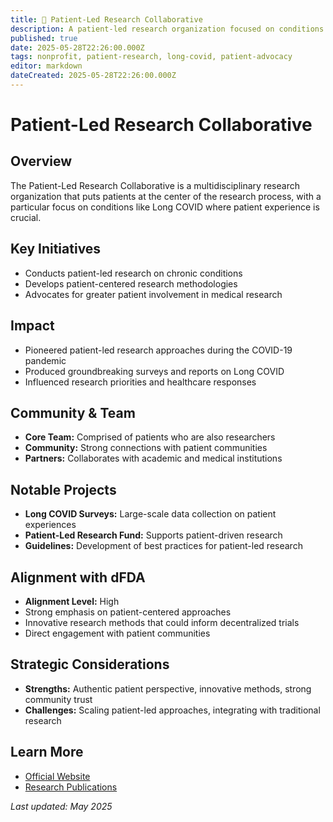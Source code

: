 ```yaml
---
title: 👥 Patient-Led Research Collaborative
description: A patient-led research organization focused on conditions like Long COVID through direct patient involvement
published: true
date: 2025-05-28T22:26:00.000Z
tags: nonprofit, patient-research, long-covid, patient-advocacy
editor: markdown
dateCreated: 2025-05-28T22:26:00.000Z
---
```


# Patient-Led Research Collaborative

## Overview
The Patient-Led Research Collaborative is a multidisciplinary research organization that puts patients at the center of the research process, with a particular focus on conditions like Long COVID where patient experience is crucial.

## Key Initiatives
- Conducts patient-led research on chronic conditions
- Develops patient-centered research methodologies
- Advocates for greater patient involvement in medical research

## Impact
- Pioneered patient-led research approaches during the COVID-19 pandemic
- Produced groundbreaking surveys and reports on Long COVID
- Influenced research priorities and healthcare responses

## Community & Team
- **Core Team:** Comprised of patients who are also researchers
- **Community:** Strong connections with patient communities
- **Partners:** Collaborates with academic and medical institutions

## Notable Projects
- **Long COVID Surveys:** Large-scale data collection on patient experiences
- **Patient-Led Research Fund:** Supports patient-driven research
- **Guidelines:** Development of best practices for patient-led research

## Alignment with dFDA
- **Alignment Level:** High
- Strong emphasis on patient-centered approaches
- Innovative research methods that could inform decentralized trials
- Direct engagement with patient communities

## Strategic Considerations
- **Strengths:** Authentic patient perspective, innovative methods, strong community trust
- **Challenges:** Scaling patient-led approaches, integrating with traditional research

## Learn More
- [Official Website](https://patientresearchcovid19.com/)
- [Research Publications](https://patientresearchcovid19.com/research/)

*Last updated: May 2025*
